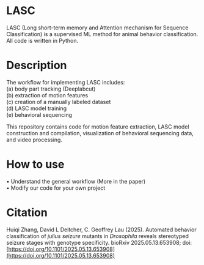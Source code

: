 # LASC
LASC (Long short-term memory and Attention mechanism for Sequence Classification) is a supervised ML method for animal behavior classification.   
All code is written in Python. 

# Description
The workflow for implementing LASC includes:   
  (a) body part tracking (Deeplabcut)  
  (b) extraction of motion features  
  (c) creation of a manually labeled dataset  
  (d) LASC model training  
  (e) behavioral sequencing  

This repository contains code for motion feature extraction, LASC model construction and compilation, visualization of behavioral sequencing data, and video processing. 

# How to use
• Understand the general workflow (More in the paper)  
• Modify our code for your own project  

# Citation
Huiqi Zhang, David L Deitcher, C. Geoffrey Lau (2025). Automated behavior classification of *julius seizure* mutants in *Drosophila* reveals stereotyped seizure stages with genotype specificity. bioRxiv 2025.05.13.653908; doi: [https://doi.org/10.1101/2025.05.13.653908](https://doi.org/10.1101/2025.05.13.653908)

